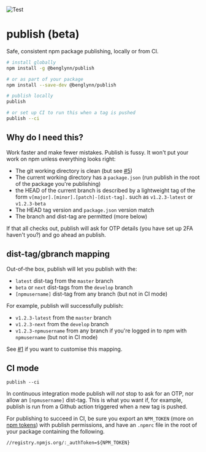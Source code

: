 ![Test](https://github.com/benglynn/publish/workflows/Test/badge.svg)

# publish (beta)

 Safe, consistent npm package publishing, locally or from CI.

```bash
# install globally
npm install -g @benglynn/publish

# or as part of your package
npm install --save-dev @benglynn/publish

# publish locally
publish

# or set up CI to run this when a tag is pushed
publish --ci
```

## Why do I need this?

Work faster and make fewer mistakes. Publish is fussy. It won't put your work on
npm unless everything looks right:

- The git working directory is clean (but see [#5][])
- The current working directory has a `package.json` (run publish in the root of
  the package you're publishing)
- the HEAD of the current branch is described by a lightweight tag of the
  form `v[major].[minor].[patch]-[dist-tag].` such as `v1.2.3-latest` or
  `v1.2.3-beta`
- The HEAD tag version and `package.json` version match
- The branch and dist-tag are permitted (more below)

If that all checks out, publish will ask for OTP details (you have set up 2FA
haven't you?) and go ahead an publish.

## dist-tag/gbranch mapping

Out-of-the box, publish will let you publish with the:
- `latest` dist-tag from the `master` branch
- `beta` or `next` dist-tags from the `develop` branch
- `[npmusername]` dist-tag from any branch (but not in CI mode)

For example, publish will successfully publish:
- `v1.2.3-latest` from the `master` branch
- `v1.2.3-next` from the `develop` branch
- `v1.2.3-npmusername` from any branch if you're logged in to npm with `npmusername` (but not in CI mode)

See [#1][] if you want to customise this mapping.

## CI mode

`publish --ci`

In continuous integration mode publish will *not* stop to ask for an OTP, nor
allow an `[npmusername]` dist-tag. This is what you want if, for example,
publish is run from a Github action triggered when a new tag is pushed.

For publishing to succeed in CI, be sure you export an `NPM_TOKEN` (more on [npm tokens][]) with publish
  permissions, and have an `.npmrc` file in the root of your package containing
  the following.
  ```
  //registry.npmjs.org/:_authToken=${NPM_TOKEN}
  ```

[npm tokens]: https://docs.npmjs.com/about-authentication-tokens

[#1]: https://github.com/benglynn/publish/issues/1
[#5]: https://github.com/benglynn/publish/issues/5